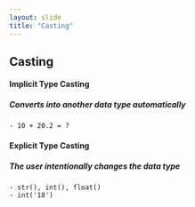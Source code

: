 ```yaml
---
layout: slide
title: "Casting"
---
```

## Casting

#### Implicit Type Casting
##### Converts into another data type automatically
    - 10 + 20.2 = ?
    
#### Explicit Type Casting
##### The user intentionally changes the data type
    - str(), int(), float()
    - int('18')
